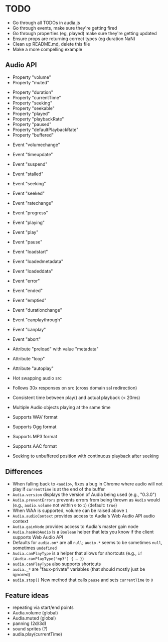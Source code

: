 # TODO

* Go through all TODOs in audia.js
* Go through events, make sure they're getting fired
* Go through properties (eg, played) make sure they're getting updated
* Ensure props are returning correct types (eg duration NaN)
* Clean up README.md, delete this file
* Make a more compelling example

## Audio API

+ Property "volume"
+ Property "muted"
- Property "duration"
- Property "currentTime"
- Property "seeking"
- Property "seekable"
- Property "played"
- Property "playbackRate"
- Property "paused"
- Property "defaultPlaybackRate"
- Property "buffered"

+ Event "volumechange"
- Event "timeupdate"
- Event "suspend"
- Event "stalled"
- Event "seeking"
- Event "seeked"
- Event "ratechange"
- Event "progress"
- Event "playing"
- Event "play"
- Event "pause"
- Event "loadstart"
- Event "loadedmetadata"
- Event "loadeddata"
- Event "error"
- Event "ended"
- Event "emptied"
- Event "durationchange"
- Event "canplaythrough"
- Event "canplay"
- Event "abort"

- Attribute "preload" with value "metadata"
- Attribute "loop"
- Attribute "autoplay"
- Hot swapping audio src
- Follows 30x responses on src (cross domain ssl redirection)
- Consistent time between play() and actual playback (&lt; 20ms)
- Multiple Audio objects playing at the same time
- Supports WAV format
- Supports Ogg format
- Supports MP3 format
- Supports AAC format
- Seeking to unbuffered position with continuous playback after seeking

## Differences

* When falling back to `<audio>`, fixes a bug in Chrome where audio will not play if `currentTime` is at the end of the buffer
* `Audia.version` displays the version of Audia being used (e.g., "0.3.0")
* `Audia.preventErrors` prevents errors from being thrown as `Audio` would (e.g., `audio.volume` not within `0` to `1`) (default: `true`)
* When WAA is supported, volume can be raised above `1`
* `Audia.audioContext` provides access to Audia's Web Audio API audio context
* `Audia.gainNode` provides access to Audia's master gain node
* `Audia.hasWebAudio` is a `Boolean` helper that lets you know if the client supports Web Audio API
* Defaults for `audia.on*` are all `null`; `audio.*` seems to be sometimes `null`, sometimes `undefined`
* `Audia.canPlayType` is a helper that allows for shortcuts (e.g., `if (Audia.canPlayType("mp3") { … }`)
* `audia.canPlayType` also supports shortcuts
* `audia._*` are "faux-private" variables (that should mostly just be ignored)
* `audia.stop()` New method that calls `pause` and sets `currentTime` to `0`

## Feature ideas

* repeating via start/end points
* Audia.volume (global)
* Audia.muted (global)
* panning (2d/3d)
* sound sprites (?)
* audia.play(currentTime)
